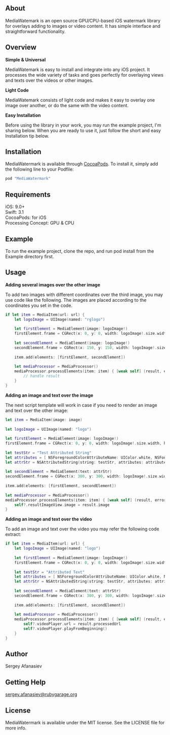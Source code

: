 ## About

MediaWatemark is an open source GPU/CPU-based iOS watermark library for overlays adding to images or video content. It has simple interface and straightforward functionality.

## Overview
__Simple & Universal__

MediaWatemark is easy to install and integrate into any iOS project. It processes the wide variety of tasks and goes perfectly for overlaying views and texts over the videos or other images.  

__Light Code__

MediaWatemark consists of light code and makes it easy to overlay one image over another, or do the same with the video content.

__Easy Installation__

Before using the library in your work, you may run the example project, I'm sharing below. When you are ready to use it, just follow the short and easy Installation tip below.


## Installation

MediaWatermark is available through [CocoaPods](http://cocoapods.org). To install
it, simply add the following line to your Podfile:

```ruby
pod "MediaWatermark"
```
## Requirements

iOS: 9.0+  
Swift: 3.1  
CocoaPods: for iOS  
Processing Concept: GPU & CPU

## Example
To run the example project, clone the repo, and run pod install from the Example directory first.

## Usage
__Adding several images over the other image__

To add two images with different coordinates over the third image, you may use code like the following. The images are placed according to the coordinates you set in the code.

```swift
if let item = MediaItem(url: url) {
    let logoImage = UIImage(named: "rglogo")
            
    let firstElement = MediaElement(image: logoImage!)
    firstElement.frame = CGRect(x: 0, y: 0, width: logoImage!.size.width, height: logoImage!.size.height)
            
    let secondElement = MediaElement(image: logoImage!)
    secondElement.frame = CGRect(x: 150, y: 150, width: logoImage!.size.width, height: logoImage!.size.height)
                        
    item.add(elements: [firstElement, secondElement])
            
    let mediaProcessor = MediaProcessor()
    mediaProcessor.processElements(item: item) { [weak self] (result, error) in
    	// handle result            
    }
}
```

__Adding an image and text over the image__

The next script template will work in case if you need to render an image and text over the other image:

```swift
let item = MediaItem(image: image)
        
let logoImage = UIImage(named: "logo")
        
let firstElement = MediaElement(image: logoImage!)
firstElement.frame = CGRect(x: 0, y: 0, width: logoImage!.size.width, height: logoImage!.size.height)
                
let testStr = "Test Attributed String"
let attributes = [ NSForegroundColorAttributeName: UIColor.white, NSFontAttributeName: UIFont.systemFont(ofSize: 35) ]
let attrStr = NSAttributedString(string: testStr, attributes: attributes)
        
let secondElement = MediaElement(text: attrStr)
secondElement.frame = CGRect(x: 300, y: 300, width: logoImage!.size.width, height: logoImage!.size.height)
        
item.add(elements: [firstElement, secondElement])
        
let mediaProcessor = MediaProcessor()
mediaProcessor.processElements(item: item) { [weak self] (result, error) in
    self?.resultImageView.image = result.image
}
```

__Adding an image and text over the video__

To add an image and text over the video you may refer the following code extract:

```swift
if let item = MediaItem(url: url) {
	let logoImage = UIImage(named: "logo")
            
	let firstElement = MediaElement(image: logoImage!)
	firstElement.frame = CGRect(x: 0, y: 0, width: logoImage!.size.width, height: logoImage!.size.height)
            
	let testStr = "Attributed Text"
	let attributes = [ NSForegroundColorAttributeName: UIColor.white, NSFontAttributeName: UIFont.systemFont(ofSize: 35) ]
	let attrStr = NSAttributedString(string: testStr, attributes: attributes)
            
	let secondElement = MediaElement(text: attrStr)
	secondElement.frame = CGRect(x: 300, y: 300, width: logoImage!.size.width, height: logoImage!.size.height)
            
    item.add(elements: [firstElement, secondElement])
            
    let mediaProcessor = MediaProcessor()
    mediaProcessor.processElements(item: item) { [weak self] (result, error) in
        self?.videoPlayer.url = result.processedUrl
        self?.videoPlayer.playFromBeginning()
    }
}
```

## Author

Sergey Afanasiev

## Getting Help

sergey.afanasiev@rubygarage.org

## License

MediaWatermark is available under the MIT license. See the LICENSE file for more info.
